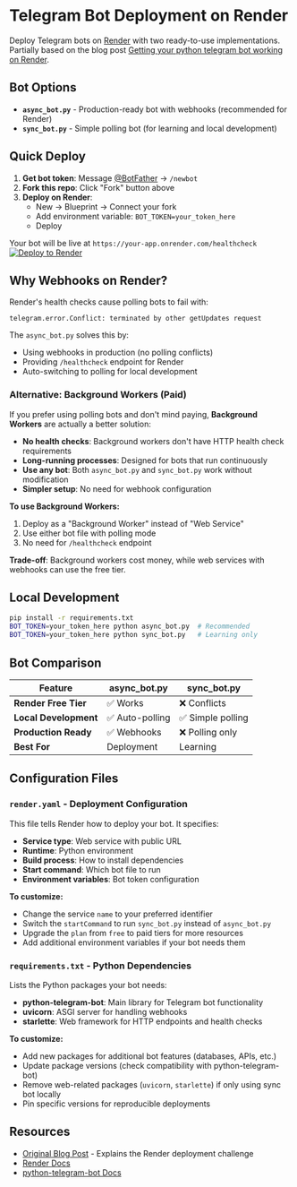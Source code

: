 # Telegram Bot Deployment on Render

Deploy Telegram bots on [Render](https://render.com/) with two ready-to-use implementations.
Partially based on the blog post [Getting your python telegram bot working on Render](https://dashdashhard.com/posts/python-telegram-bots/).

## Bot Options

- **`async_bot.py`** - Production-ready bot with webhooks (recommended for Render)
- **`sync_bot.py`** - Simple polling bot (for learning and local development)

## Quick Deploy

1. **Get bot token**: Message [@BotFather](https://t.me/BotFather) → `/newbot`
2. **Fork this repo**: Click "Fork" button above
3. **Deploy on Render**:
   - New → Blueprint → Connect your fork
   - Add environment variable: `BOT_TOKEN=your_token_here`
   - Deploy

Your bot will be live at `https://your-app.onrender.com/healthcheck`
[![Deploy to Render](https://render.com/images/deploy-to-render-button.svg)](https://render.com/deploy?repo=https://github.com/adaaaaaamenko/render_telegram_bot/main/)


## Why Webhooks on Render?

Render's health checks cause polling bots to fail with:

```
telegram.error.Conflict: terminated by other getUpdates request
```

The `async_bot.py` solves this by:

- Using webhooks in production (no polling conflicts)
- Providing `/healthcheck` endpoint for Render
- Auto-switching to polling for local development

### Alternative: Background Workers (Paid)

If you prefer using polling bots and don't mind paying, **Background Workers** are actually a better solution:

- **No health checks**: Background workers don't have HTTP health check requirements
- **Long-running processes**: Designed for bots that run continuously
- **Use any bot**: Both `async_bot.py` and `sync_bot.py` work without modification
- **Simpler setup**: No need for webhook configuration

**To use Background Workers:**
1. Deploy as a "Background Worker" instead of "Web Service"
2. Use either bot file with polling mode
3. No need for `/healthcheck` endpoint

**Trade-off**: Background workers cost money, while web services with webhooks can use the free tier.

## Local Development

```bash
pip install -r requirements.txt
BOT_TOKEN=your_token_here python async_bot.py  # Recommended
BOT_TOKEN=your_token_here python sync_bot.py   # Learning only
```

## Bot Comparison

| Feature               | async_bot.py    | sync_bot.py       |
| --------------------- | --------------- | ----------------- |
| **Render Free Tier**  | ✅ Works        | ❌ Conflicts      |
| **Local Development** | ✅ Auto-polling | ✅ Simple polling |
| **Production Ready**  | ✅ Webhooks     | ❌ Polling only   |
| **Best For**          | Deployment      | Learning          |

## Configuration Files

### `render.yaml` - Deployment Configuration

This file tells Render how to deploy your bot. It specifies:

- **Service type**: Web service with public URL
- **Runtime**: Python environment
- **Build process**: How to install dependencies
- **Start command**: Which bot file to run
- **Environment variables**: Bot token configuration

**To customize:**

- Change the service `name` to your preferred identifier
- Switch the `startCommand` to run `sync_bot.py` instead of `async_bot.py`
- Upgrade the `plan` from `free` to paid tiers for more resources
- Add additional environment variables if your bot needs them

### `requirements.txt` - Python Dependencies

Lists the Python packages your bot needs:

- **python-telegram-bot**: Main library for Telegram bot functionality
- **uvicorn**: ASGI server for handling webhooks
- **starlette**: Web framework for HTTP endpoints and health checks

**To customize:**

- Add new packages for additional bot features (databases, APIs, etc.)
- Update package versions (check compatibility with python-telegram-bot)
- Remove web-related packages (`uvicorn`, `starlette`) if only using sync bot locally
- Pin specific versions for reproducible deployments

## Resources

- [Original Blog Post](https://dashdashhard.com/posts/python-telegram-bots/) - Explains the Render deployment challenge
- [Render Docs](https://render.com/docs)
- [python-telegram-bot Docs](https://python-telegram-bot.readthedocs.io/)
